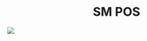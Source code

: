 


<p align="center">


<h1 align="center">SM POS</h1>
<a href="home.com" id="logo"></a>
<img href="https://github.com/sm-software-colombia/sm-facturacion-pos" src="https://sm-software-colombia.github.io/sm/img/pos100.png" > 


